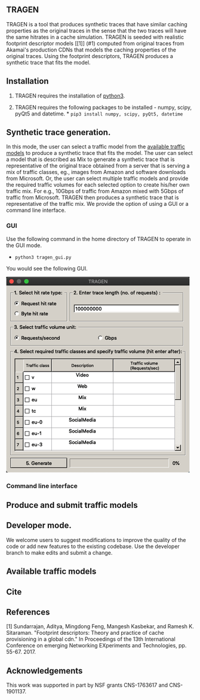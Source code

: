 ## TRAGEN

TRAGEN is a tool that produces synthetic traces that have similar caching properties as the original traces in the sense that the two traces will have the same hitrates in a cache simulation. TRAGEN is seeded with realistic footprint descriptor models [[1]] (#1) computed from original traces from Akamai's production CDNs that models the caching properties of the original traces. Using the footprint descriptors, TRAGEN produces a synthetic trace that fits the model.

## Installation

1. TRAGEN requires the installation of [python3](https://www.python.org/downloads/).

2. TRAGEN requires the following packages to be installed - numpy, scipy, pyQt5 and datetime.
       * ``` pip3 install numpy, scipy, pyQt5, datetime ```

## Synthetic trace generation.

In this mode, the user can select a traffic model from the [available traffic models](#available-traffic-models) to produce a synthetic trace that fits the model. The user can select a model that is described as Mix to generate a synthetic trace that is representative of the original trace obtained from a server that is serving a mix of traffic classes, eg., images from Amazon and software downloads from Microsoft. Or, the user can select multiple traffic models and provide the required traffic volumes for each selected option to create his/her own traffic mix. For e.g., 10Gbps of traffic from Amazon mixed with 5Gbps of traffic from Microsoft. TRAGEN then produces a synthetic trace that is representative of the traffic mix. We provide the option of using a GUI or a command line interface.

### GUI

Use the following command in the home directory of TRAGEN to operate in the GUI mode.
   * ``` python3 tragen_gui.py ```

You would see the following GUI. 

![GUI](images/TRAGEN_2.png)


### Command line interface 

## Produce and submit traffic models


## Developer mode.

We welcome users to suggest modifications to improve the quality of the code or add new features to the existing codebase. Use the developer branch to make edits and submit a change.


## Available traffic models



## Cite


## References

<a id="1">[1]</a> 
Sundarrajan, Aditya, Mingdong Feng, Mangesh Kasbekar, and Ramesh K. Sitaraman. "Footprint descriptors: Theory and practice of cache provisioning in a global cdn." In Proceedings of the 13th International Conference on emerging Networking EXperiments and Technologies, pp. 55-67. 2017.

## Acknowledgements
This work was supported in part by NSF grants CNS-1763617 and CNS-1901137.
